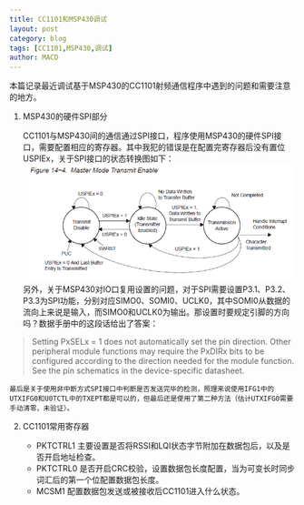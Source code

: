 ```yaml
---
title: CC1101和MSP430调试
layout: post
category: blog
tags: [CC1101,MSP430,调试]
author: MACD
---
```


本篇记录最近调试基于MSP430的CC1101射频通信程序中遇到的问题和需要注意的地方。

1. MSP430的硬件SPI部分

	CC1101与MSP430间的通信通过SPI接口，程序使用MSP430的硬件SPI接口，需要配置相应的寄存器。其中我犯的错误是在配置完寄存器后没有置位USPIEx，关于SPI接口的状态转换图如下：![SPI状态转换](../images/m7.png)
	另外，关于MSP430对IO口复用设置的问题，对于SPI需要设置P3.1、P3.2、P3.3为SPI功能，分别对应SIMO0、SOMI0、UCLK0，其中SOMI0从数据的流向上来说是输入，而SIMO0和UCLK0为输出。那设置时要规定引脚的方向吗？数据手册中的这段话给出了答案：
>Setting PxSELx = 1 does not automatically set the pin direction. Other peripheral module functions may require the PxDIRx bits to be configured according to the direction needed for the module function. See the pin schematics in the device-specific datasheet.

	最后是关于使用非中断方式SPI接口中判断是否发送完毕的检测，照理来说使用IFG1中的UTXIFG0和U0TCTL中的TXEPT都是可以的，但最后还是使用了第二种方法（估计UTXIFG0需要手动清零，未验证）。

2. CC1101常用寄存器

	- PKTCTRL1
	主要设置是否将RSSI和LQI状态字节附加在数据包后，以及是否开启地址检查。
	- PKTCTRL0
	是否开启CRC校验，设置数据包长度配置，当为可变长时同步词汇后的第一个位配置数据包长度。
	- MCSM1
	配置数据包发送或被接收后CC1101进入什么状态。
